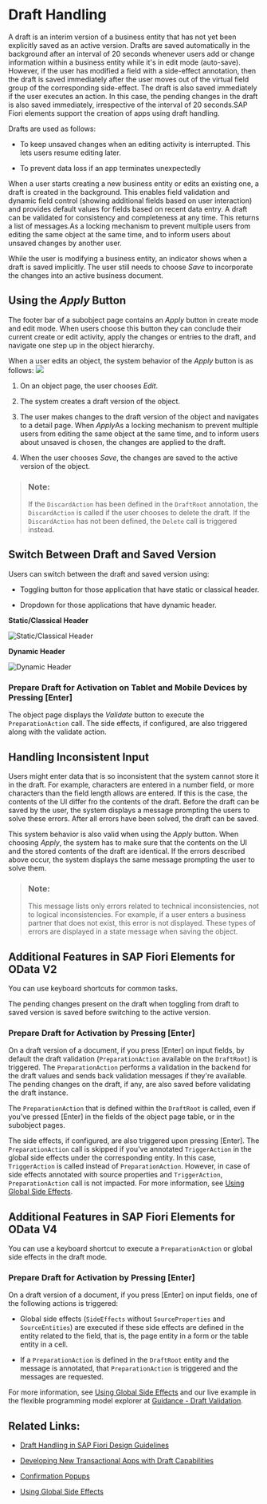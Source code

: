<!-- loioed9aa41c563a44b18701529c8327db4d -->

# Draft Handling

A draft is an interim version of a business entity that has not yet been explicitly saved as an active version. Drafts are saved automatically in the background after an interval of 20 seconds whenever users add or change information within a business entity while it's in edit mode \(auto-save\). However, if the user has modified a field with a side-effect annotation, then the draft is saved immediately after the user moves out of the virtual field group of the corresponding side-effect. The draft is also saved immediately if the user executes an action. In this case, the pending changes in the draft is also saved immediately, irrespective of the interval of 20 seconds.SAP Fiori elements support the creation of apps using draft handling.

Drafts are used as follows:

-   To keep unsaved changes when an editing activity is interrupted. This lets users resume editing later.

-   To prevent data loss if an app terminates unexpectedly


When a user starts creating a new business entity or edits an existing one, a draft is created in the background. This enables field validation and dynamic field control \(showing additional fields based on user interaction\) and provides default values for fields based on recent data entry. A draft can be validated for consistency and completeness at any time. This returns a list of messages.As a locking mechanism to prevent multiple users from editing the same object at the same time, and to inform users about unsaved changes by another user.

While the user is modifying a business entity, an indicator shows when a draft is saved implicitly. The user still needs to choose *Save* to incorporate the changes into an active business document.



<a name="loioed9aa41c563a44b18701529c8327db4d__section_mvv_ts2_pmb"/>

## Using the *Apply* Button

The footer bar of a subobject page contains an *Apply* button in create mode and edit mode. When users choose this button they can conclude their current create or edit activity, apply the changes or entries to the draft, and navigate one step up in the object hierarchy.

When a user edits an object, the system behavior of the *Apply* button is as follows: ![](images/Apply_button_36204dc.png)

1.  On an object page, the user chooses *Edit*.

2.  The system creates a draft version of the object.

3.  The user makes changes to the draft version of the object and navigates to a detail page. When *Apply*As a locking mechanism to prevent multiple users from editing the same object at the same time, and to inform users about unsaved is chosen, the changes are applied to the draft.

4.  When the user chooses *Save*, the changes are saved to the active version of the object.


> ### Note:  
> If the `DiscardAction` has been defined in the `DraftRoot` annotation, the `DiscardAction` is called if the user chooses to delete the draft. If the `DiscardAction` has not been defined, the `Delete` call is triggered instead.



<a name="loioed9aa41c563a44b18701529c8327db4d__section_ysr_zrm_mtb"/>

## Switch Between Draft and Saved Version

Users can switch between the draft and saved version using:

-   Toggling button for those application that have static or classical header.

-   Dropdown for those applications that have dynamic header.


   
  
**Static/Classical Header**

 ![](images/Static_or_Classic_Header_-_Draft_Handling_17f784f.png "Static/Classical Header") 

   
  
**Dynamic Header**

 ![](images/Dynamic_Header_-_Draft_Handling_6c69105.png "Dynamic Header") 



### Prepare Draft for Activation on Tablet and Mobile Devices by Pressing [Enter\]

The object page displays the *Validate* button to execute the `PreparationAction` call. The side effects, if configured, are also triggered along with the validate action.



<a name="loioed9aa41c563a44b18701529c8327db4d__section_qvv_ts2_pmb"/>

## Handling Inconsistent Input

Users might enter data that is so inconsistent that the system cannot store it in the draft. For example, characters are entered in a number field, or more characters than the field length allows are entered. If this is the case, the contents of the UI differ fro the contents of the draft. Before the draft can be saved by the user, the system displays a message prompting the users to solve these errors. After all errors have been solved, the draft can be saved.

This system behavior is also valid when using the *Apply* button. When choosing *Apply*, the system has to make sure that the contents on the UI and the stored contents of the draft are identical. If the errors described above occur, the system displays the same message prompting the user to solve them.

> ### Note:  
> This message lists only errors related to technical inconsistencies, not to logical inconsistencies. For example, if a user enters a business partner that does not exist, this error is not displayed. These types of errors are displayed in a state message when saving the object.



<a name="loioed9aa41c563a44b18701529c8327db4d__section_eq2_h5q_j5b"/>

## Additional Features in SAP Fiori Elements for OData V2

You can use keyboard shortcuts for common tasks.

The pending changes present on the draft when toggling from draft to saved version is saved before switching to the active version.



### Prepare Draft for Activation by Pressing [Enter\]

On a draft version of a document, if you press [Enter\] on input fields, by default the draft validation \(`PreparationAction` available on the `DraftRoot`\) is triggered. The `PreparationAction` performs a validation in the backend for the draft values and sends back validation messages if they're available. The pending changes on the draft, if any, are also saved before validating the draft instance.

The `PreparationAction` that is defined within the `DraftRoot` is called, even if you've pressed [Enter\] in the fields of the object page table, or in the subobject pages.

The side effects, if configured, are also triggered upon pressing [Enter\]. The `PreparationAction` call is skipped if you've annotated `TriggerAction` in the global side effects under the corresponding entity. In this case, `TriggerAction` is called instead of `PreparationAction`. However, in case of side effects annotated with source properties and `TriggerAction`, `PreparationAction` call is not impacted. For more information, see [Using Global Side Effects](using-global-side-effects-955ae31.md).



<a name="loioed9aa41c563a44b18701529c8327db4d__section_oll_ghj_gvb"/>

## Additional Features in SAP Fiori Elements for OData V4

You can use a keyboard shortcut to execute a `PreparationAction` or global side effects in the draft mode.



### Prepare Draft for Activation by Pressing [Enter\]

On a draft version of a document, if you press [Enter\] on input fields, one of the following actions is triggered:

-   Global side effects \(`SideEffects` without `SourceProperties` and `SourceEntities`\) are executed if these side effects are defined in the entity related to the field, that is, the page entity in a form or the table entity in a cell.

-   If a `PreparationAction` is defined in the `DraftRoot` entity and the message is annotated, that `PreparationAction` is triggered and the messages are requested.


For more information, see [Using Global Side Effects](using-global-side-effects-955ae31.md) and our live example in the flexible programming model explorer at [Guidance - Draft Validation](https://ui5.sap.com/test-resources/sap/fe/core/fpmExplorer/index.html#/advancedFeatures/guidance/draftValidation).



<a name="loioed9aa41c563a44b18701529c8327db4d__section_ivw_gkc_d2b"/>

## Related Links:

-   [Draft Handling in SAP Fiori Design Guidelines](https://experience.sap.com/fiori-design-web/draft-handling/)

-   [Developing New Transactional Apps with Draft Capabilities](https://help.sap.com/viewer/cc0c305d2fab47bd808adcad3ca7ee9d/7.52.2/en-US/d36820f082c84085b6634be4576e351a.html) 

-   [Confirmation Popups](confirmation-popups-9a53662.md)

-   [Using Global Side Effects](using-global-side-effects-955ae31.md)


